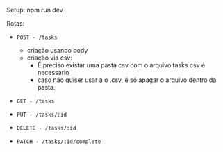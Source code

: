 Setup:
npm run dev

Rotas:

- `POST - /tasks`
    - criação usando body
    - criação via csv:
        - É preciso existar uma pasta csv com o arquivo tasks.csv é necessário
        - caso não quiser usar a o .csv, é só apagar o arquivo dentro da pasta.
    
- `GET - /tasks`
    
- `PUT - /tasks/:id`
    
- `DELETE - /tasks/:id`
    
- `PATCH - /tasks/:id/complete`
